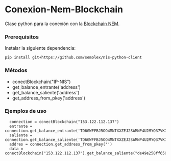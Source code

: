 # Conexion-Nem-Blockchain

Clase python para la conexíón con la [Blockchain NEM](https://nemproject.github.io). 

### Prerequisitos

Instalar la siguiente dependencia:

`pip install git+https://github.com/semolex/nis-python-client`

### Métodos

  - conectBlockchain("IP-NIS")
  - get_balance_entrante('address')
  - get_balance_saliente('address')
  - get_address_from_pkey('address')

### Ejemplos de uso

```
  connection = conectBlockchain("153.122.112.137")
  entrante = connection.get_balance_entrante('TD6GWFFBJ5OO4MNTXXZEJ2SAMNP4U2MYQ37VK7S7')
  saliente = connection.get_balance_saliente('TD6GWFFBJ5OO4MNTXXZEJ2SAMNP4U2MYQ37VK7S7')
  addres = connection.get_address_from_pkey('')
  data = conectBlockchain("153.122.112.137").get_balance_saliente("de49e258ff650a185f5ae0d7ec05a345d120277042fb0f68ef40984b8b0e8d99")
```
